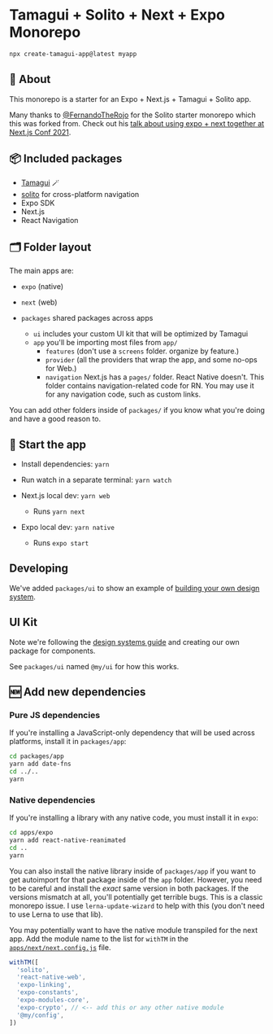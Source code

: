 # Tamagui + Solito + Next + Expo Monorepo

```sh
npx create-tamagui-app@latest myapp
```

## 🔦 About

This monorepo is a starter for an Expo + Next.js + Tamagui + Solito app.

Many thanks to  [@FernandoTheRojo](https://twitter.com/fernandotherojo) for the Solito starter monorepo which this was forked from. Check out his [talk about using expo + next together at Next.js Conf 2021](https://www.youtube.com/watch?v=0lnbdRweJtA).

## 📦 Included packages

- [Tamagui](https://tamagui.dev) 🪄
- [solito](https://solito.dev) for cross-platform navigation
- Expo SDK
- Next.js
- React Navigation

## 🗂 Folder layout

The main apps are:

- `expo` (native)
- `next` (web)

- `packages` shared packages across apps
  - `ui` includes your custom UI kit that will be optimized by Tamagui
  - `app` you'll be importing most files from `app/`
    - `features` (don't use a `screens` folder. organize by feature.)
    - `provider` (all the providers that wrap the app, and some no-ops for Web.)
    - `navigation` Next.js has a `pages/` folder. React Native doesn't. This folder contains navigation-related code for RN. You may use it for any navigation code, such as custom links.

You can add other folders inside of `packages/` if you know what you're doing and have a good reason to.

## 🏁 Start the app

- Install dependencies: `yarn`

- Run watch in a separate terminal: `yarn watch`

- Next.js local dev: `yarn web`
  - Runs `yarn next`
- Expo local dev: `yarn native`
  - Runs `expo start`

## Developing

We've added `packages/ui` to show an example of [building your own design system](https://tamagui.dev/docs/guides/design-systems).

## UI Kit

Note we're following the [design systems guide](https://tamagui.dev/docs/guides/design-systems) and creating our own package for components.

See `packages/ui` named `@my/ui` for how this works.

## 🆕 Add new dependencies

### Pure JS dependencies

If you're installing a JavaScript-only dependency that will be used across platforms, install it in `packages/app`:

```sh
cd packages/app
yarn add date-fns
cd ../..
yarn
```

### Native dependencies

If you're installing a library with any native code, you must install it in `expo`:

```sh
cd apps/expo
yarn add react-native-reanimated
cd ..
yarn
```

You can also install the native library inside of `packages/app` if you want to get autoimport for that package inside of the `app` folder. However, you need to be careful and install the _exact_ same version in both packages. If the versions mismatch at all, you'll potentially get terrible bugs. This is a classic monorepo issue. I use `lerna-update-wizard` to help with this (you don't need to use Lerna to use that lib).

You may potentially want to have the native module transpiled for the next app. Add the module name to the list for `withTM` in the [`apps/next/next.config.js`](apps/next/next.config.js#L47) file.

```ts
withTM([
  'solito',
  'react-native-web',
  'expo-linking',
  'expo-constants',
  'expo-modules-core',
  'expo-crypto', // <-- add this or any other native module
  '@my/config',
])
```
